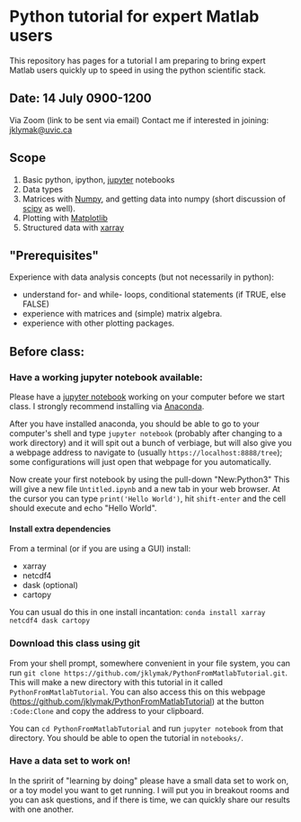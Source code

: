 # Python tutorial for expert Matlab users

This repository has pages for a tutorial I am preparing to bring expert Matlab 
users quickly up to speed in using the python scientific stack.

## Date: 14 July 0900-1200

Via Zoom (link to be sent via email)  Contact me if interested in joining: jklymak@uvic.ca

## Scope
1. Basic python, ipython, [jupyter](https://jupyter.org) notebooks
2. Data types
3. Matrices with [Numpy](https://numpy.org), and getting data into numpy (short discussion of [scipy](https://www.scipy.org) as well).
4. Plotting with [Matplotlib](https://matplotlib.org)
5. Structured data with [xarray](https://xarray.pydata.org/)

## "Prerequisites"
Experience with data analysis concepts (but not necessarily in python):
- understand for- and while- loops, conditional statements (if TRUE, else FALSE)
- experience with matrices and (simple) matrix algebra.
- experience with other plotting packages.

## Before class: 

### Have a working jupyter notebook available:

Please have a [jupyter notebook](https://www.dataquest.io/blog/jupyter-notebook-tutorial/) working on your computer before we start class. I strongly recommend installing via [Anaconda](https://www.anaconda.com/products/individual).

After you have installed anaconda, you should be able to go to your computer's shell and type `jupyter notebook` (probably after changing to a work directory) and it will spit out a bunch of verbiage, but will also give you a webpage address to navigate to (usually `https://localhost:8888/tree`); some configurations will just open that webpage for you automatically.  

Now create your first notebook by using the pull-down "New:Python3" This will give a new file `Untitled.ipynb` and a new tab in your web browser.  At the cursor you can type `print('Hello World')`, hit `shift-enter` and the cell should execute and echo "Hello World".

#### Install extra dependencies
From a terminal (or if you are using a GUI) install:
- xarray
- netcdf4
- dask (optional)
- cartopy

You can usual do this in one install incantation: `conda install xarray netcdf4 dask cartopy`

### Download this class using git

From your shell prompt, somewhere convenient in your file system, you can run `git clone https://github.com/jklymak/PythonFromMatlabTutorial.git`.  This will make a new directory with this tutorial in it called `PythonFromMatlabTutorial`.  You can also access this on this webpage (https://github.com/jklymak/PythonFromMatlabTutorial) at the button `:Code:Clone` and copy the address to your clipboard.

You can `cd PythonFromMatlabTutorial` and run `jupyter notebook` from that directory.  You should be able to open the tutorial in `notebooks/`.

### Have a data set to work on!

In the spririt of "learning by doing" please have a small data set to work on, or a toy model you want to get running.  I will put you in breakout rooms and you can ask questions, and if there is time, we can quickly share our results with one another.
